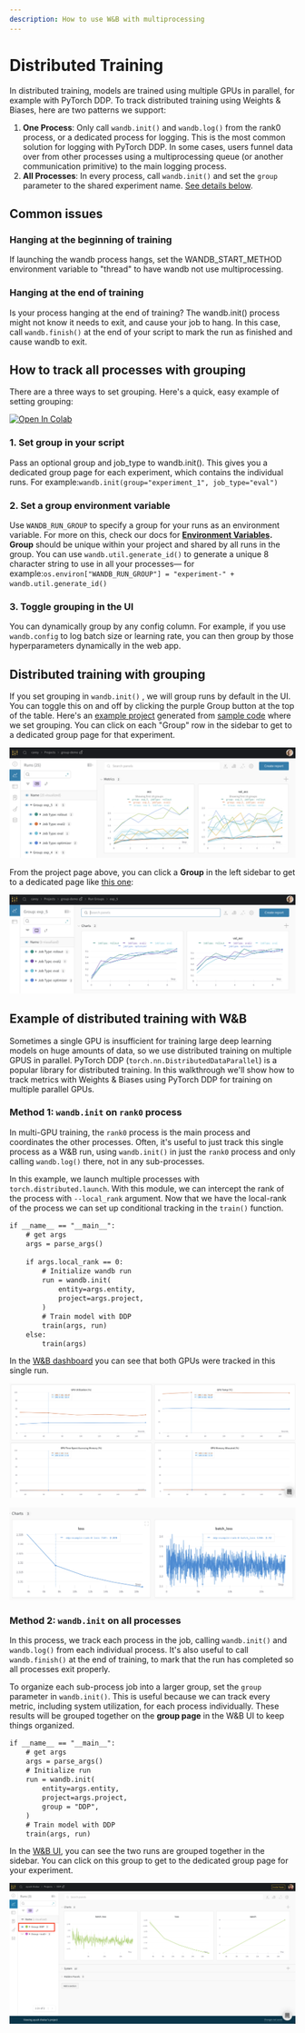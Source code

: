 ```yaml
---
description: How to use W&B with multiprocessing
---
```


# Distributed Training

In distributed training, models are trained using multiple GPUs in parallel, for example with PyTorch DDP. To track distributed training using Weights & Biases, here are two patterns we support:

1. **One Process**: Only call `wandb.init()` and `wandb.log()` from the rank0 process, or a dedicated process for logging. This is the most common solution for logging with PyTorch DDP. In some cases, users funnel data over from other processes using a multiprocessing queue \(or another communication primitive\) to the main logging process.
2. **All Processes**: In every process, call `wandb.init()` and set the `group` parameter to the shared experiment name. [See details below](distributed-training.md#how-to-track-all-processes-with-grouping).

## Common issues

### Hanging at the beginning of training

If launching the wandb process hangs, set the WANDB\_START\_METHOD environment variable to "thread" to have wandb not use multiprocessing.

### Hanging at the end of training

Is your process hanging at the end of training? The wandb.init\(\) process might not know it needs to exit, and cause your job to hang. In this case, call `wandb.finish()` at the end of your script to mark the run as finished and cause wandb to exit.

## How to track all processes with grouping

There are a three ways to set grouping. Here's a quick, easy example of setting grouping:

[![Open In Colab](https://colab.research.google.com/assets/colab-badge.svg)](http://wandb.me/grouping)

### **1. Set group in your script**

Pass an optional group and job\_type to wandb.init\(\). This gives you a dedicated group page for each experiment, which contains the individual runs. For example:`wandb.init(group="experiment_1", job_type="eval")`

### **2. Set a group environment variable**

Use `WANDB_RUN_GROUP` to specify a group for your runs as an environment variable. For more on this, check our docs for [**Environment Variables**](environment-variables.md)**. Group** should be unique within your project and shared by all runs in the group.  You can use `wandb.util.generate_id()` to generate a unique 8 character string to use in all your processes— for example:`os.environ["WANDB_RUN_GROUP"] = "experiment-" + wandb.util.generate_id()`

### **3. Toggle grouping in the UI**

You can dynamically group by any config column. For example, if you use `wandb.config` to log batch size or learning rate, you can then group by those hyperparameters dynamically in the web app. 

## Distributed training with grouping

If you set grouping in `wandb.init()` , we will group runs by default in the UI. You can toggle this on and off by clicking the purple Group button at the top of the table. Here's an [example project](https://wandb.ai/carey/group-demo?workspace=user-carey) generated from [sample code](http://wandb.me/grouping) where we set grouping. You can click on each "Group" row in the sidebar to get to a dedicated group page for that experiment.

![](../.gitbook/assets/image%20%2850%29.png)

From the project page above, you can click a **Group** in the left sidebar to get to a dedicated page like [this one](https://wandb.ai/carey/group-demo/groups/exp_5?workspace=user-carey):

![](../.gitbook/assets/image%20%2851%29.png)

## Example of distributed training with W&B

Sometimes a single GPU is insufficient for training large deep learning models on huge amounts of data, so we use distributed training on multiple GPUS in parallel. PyTorch DDP \(`torch.nn.DistributedDataParallel`\) is a popular library for distributed training. In this walkthrough we'll show how to track metrics with Weights & Biases using PyTorch DDP for training on multiple parallel GPUs.

### Method 1: `wandb.init` on `rank0` process

In multi-GPU training, the `rank0` process is the main process and coordinates the other processes. Often, it's useful to just track this single process as a W&B run, using `wandb.init()` in just the `rank0` process and only calling `wandb.log()` there, not in any sub-processes.

In this example, we launch multiple processes with `torch.distributed.launch`. With this module, we can intercept the rank of the process with `--local_rank` argument. Now that we have the local-rank of the process we can set up conditional tracking in the `train()` function.

```text
if __name__ == "__main__":
    # get args
    args = parse_args()

    if args.local_rank == 0:
        # Initialize wandb run
        run = wandb.init(
            entity=args.entity,
            project=args.project,
        )
        # Train model with DDP
        train(args, run)
    else:
        train(args)
```

In the [W&B dashboard](https://wandb.ai/ayush-thakur/DDP/runs/1s56u3hc) you can see that both GPUs were tracked in this single run.

![](../.gitbook/assets/image%20%2869%29.png)

![](../.gitbook/assets/image%20%2864%29.png)

### Method 2: `wandb.init` on all processes

In this process, we track each process in the job, calling `wandb.init()` and `wandb.log()` from each individual process. It's also useful to call `wandb.finish()` at the end of training, to mark that the run has completed so all processes exit properly.

To organize each sub-process job into a larger group, set the `group` parameter in `wandb.init()`. This is useful because we can track every metric, including system utilization, for each process individually. These results will be grouped together on the **group page** in the W&B UI to keep things organized.

```text
if __name__ == "__main__":
    # get args
    args = parse_args()
    # Initialize run
    run = wandb.init(
        entity=args.entity,
        project=args.project,
        group = "DDP",
    )
    # Train model with DDP
    train(args, run)
```

In the [W&B UI](https://wandb.ai/ayush-thakur/DDP), you can see the two runs are grouped together in the sidebar. You can click on this group to get to the dedicated group page for your experiment.

![](../.gitbook/assets/image%20%2863%29.png)

